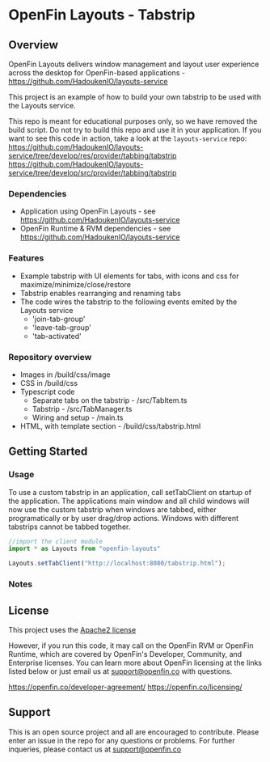 # OpenFin Layouts - Tabstrip


## Overview
OpenFin Layouts delivers window management and layout user experience across the desktop for OpenFin-based applications - https://github.com/HadoukenIO/layouts-service

This project is an example of how to build your own tabstrip to be used with the Layouts service. 

This repo is meant for educational purposes only, so we have removed the build script. Do not try to build this repo and use it in your application.
If you want to see this code in action, take a look at the `layouts-service` repo:
https://github.com/HadoukenIO/layouts-service/tree/develop/res/provider/tabbing/tabstrip
https://github.com/HadoukenIO/layouts-service/tree/develop/src/provider/tabbing/tabstrip

### Dependencies
- Application using OpenFin Layouts - see https://github.com/HadoukenIO/layouts-service
- OpenFin Runtime & RVM dependencies - see https://github.com/HadoukenIO/layouts-service

### Features
- Example tabstrip with UI elements for tabs, with icons and css for maximize/minimize/close/restore
- Tabstrip enables rearranging and renaming tabs
- The code wires the tabstrip to the following events emited by the Layouts service
  - 'join-tab-group' 
  - 'leave-tab-group'
  - 'tab-activated'

### Repository overview

- Images in /build/css/image
- CSS in /build/css
- Typescript code
  - Separate tabs on the tabstrip - /src/TabItem.ts
  - Tabstrip - /src/TabManager.ts
  - Wiring and setup - /main.ts   
- HTML, with template section - /build/css/tabstrip.html

## Getting Started

### Usage

To use a custom tabstrip in an application, call setTabClient on startup of the application.
The applications main window and all child windows will now use the custom tabstrip when windows are tabbed, either programatically or by user drag/drop actions.
Windows with different tabstrips cannot be tabbed together. 

```typescript
//import the client module
import * as Layouts from "openfin-layouts"

Layouts.setTabClient("http://localhost:8080/tabstrip.html");

```

### Notes

## License
This project uses the [Apache2 license](https://www.apache.org/licenses/LICENSE-2.0)

However, if you run this code, it may call on the OpenFin RVM or OpenFin Runtime, which are covered by OpenFin's Developer, Community, and Enterprise licenses. You can learn more about OpenFin licensing at the links listed below or just email us at support@openfin.co with questions.

https://openfin.co/developer-agreement/
https://openfin.co/licensing/

## Support
This is an open source project and all are encouraged to contribute.
Please enter an issue in the repo for any questions or problems. For further inqueries, please contact us at support@openfin.co
